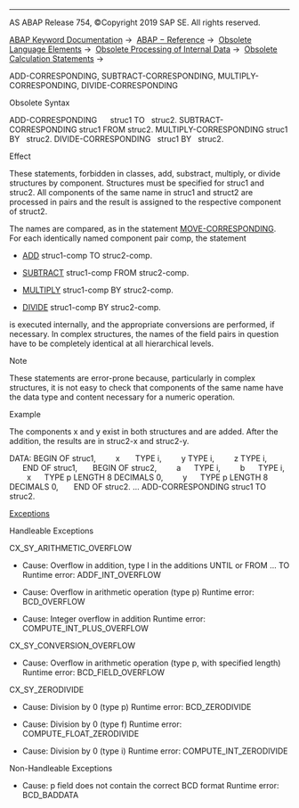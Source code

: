   

* * *

AS ABAP Release 754, ©Copyright 2019 SAP SE. All rights reserved.

[ABAP Keyword Documentation](https://help.sap.com/doc/abapdocu_754_index_htm/7.54/en-US/abenabap.htm) →  [ABAP − Reference](https://help.sap.com/doc/abapdocu_754_index_htm/7.54/en-US/abenabap_reference.htm) →  [Obsolete Language Elements](https://help.sap.com/doc/abapdocu_754_index_htm/7.54/en-US/abenabap_obsolete.htm) →  [Obsolete Processing of Internal Data](https://help.sap.com/doc/abapdocu_754_index_htm/7.54/en-US/abendata_internal_obsolete.htm) →  [Obsolete Calculation Statements](https://help.sap.com/doc/abapdocu_754_index_htm/7.54/en-US/abencomputing_obsolete.htm) → 

ADD-CORRESPONDING, SUBTRACT-CORRESPONDING, MULTIPLY-CORRESPONDING, DIVIDE-CORRESPONDING

Obsolete Syntax

ADD-CORRESPONDING      struc1 TO   struc2.
SUBTRACT-CORRESPONDING struc1 FROM struc2.
MULTIPLY-CORRESPONDING struc1 BY   struc2.
DIVIDE-CORRESPONDING   struc1 BY   struc2.

Effect

These statements, forbidden in classes, add, substract, multiply, or divide structures by component. Structures must be specified for struc1 and struc2. All components of the same name in struc1 and struct2 are processed in pairs and the result is assigned to the respective component of struct2.

The names are compared, as in the statement [MOVE-CORRESPONDING](https://help.sap.com/doc/abapdocu_754_index_htm/7.54/en-US/abapmove-corresponding.htm). For each identically named component pair comp, the statement

-   [ADD](https://help.sap.com/doc/abapdocu_754_index_htm/7.54/en-US/abapadd.htm) struc1-comp TO struc2-comp.
    
-   [SUBTRACT](https://help.sap.com/doc/abapdocu_754_index_htm/7.54/en-US/abapadd.htm) struc1-comp FROM struc2-comp.
    
-   [MULTIPLY](https://help.sap.com/doc/abapdocu_754_index_htm/7.54/en-US/abapadd.htm) struc1-comp BY struc2-comp.
    
-   [DIVIDE](https://help.sap.com/doc/abapdocu_754_index_htm/7.54/en-US/abapadd.htm) struc1-comp BY struc2-comp.
    

is executed internally, and the appropriate conversions are performed, if necessary. In complex structures, the names of the field pairs in question have to be completely identical at all hierarchical levels.

Note

These statements are error-prone because, particularly in complex structures, it is not easy to check that components of the same name have the data type and content necessary for a numeric operation.

Example

The components x and y exist in both structures and are added. After the addition, the results are in struc2-x and struc2-y.

DATA: BEGIN OF struc1,
        x       TYPE i,
        y TYPE i,
        z TYPE i,
      END OF struc1,
      BEGIN OF struc2,
        a      TYPE i,
        b      TYPE i,
        x      TYPE p LENGTH 8 DECIMALS 0,
        y      TYPE p LENGTH 8 DECIMALS 0,
      END OF struc2.
...
ADD-CORRESPONDING struc1 TO struc2.

[Exceptions](https://help.sap.com/doc/abapdocu_754_index_htm/7.54/en-US/abenabap_language_exceptions.htm)

Handleable Exceptions

CX\_SY\_ARITHMETIC\_OVERFLOW

-   Cause: Overflow in addition, type I in the additions UNTIL or FROM ... TO
    Runtime error: ADDF\_INT\_OVERFLOW
    
-   Cause: Overflow in arithmetic operation (type p)
    Runtime error: BCD\_OVERFLOW
    
-   Cause: Integer overflow in addition
    Runtime error: COMPUTE\_INT\_PLUS\_OVERFLOW
    

CX\_SY\_CONVERSION\_OVERFLOW

-   Cause: Overflow in arithmetic operation (type p, with specified length)
    Runtime error: BCD\_FIELD\_OVERFLOW
    

CX\_SY\_ZERODIVIDE

-   Cause: Division by 0 (type p)
    Runtime error: BCD\_ZERODIVIDE
    
-   Cause: Division by 0 (type f)
    Runtime error: COMPUTE\_FLOAT\_ZERODIVIDE
    
-   Cause: Division by 0 (type i)
    Runtime error: COMPUTE\_INT\_ZERODIVIDE
    

Non-Handleable Exceptions

-   Cause: p field does not contain the correct BCD format
    Runtime error: BCD\_BADDATA